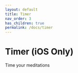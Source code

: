 ```yaml
---
layout: default
title: Timer
nav_order: 3
has_children: true
permalink: /docs/timer
---
```


# Timer (iOS Only)

Time your meditations
